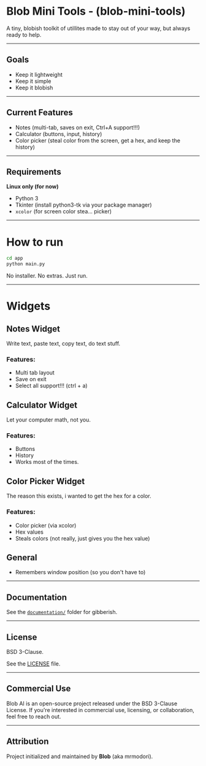 # Blob Mini Tools - (blob-mini-tools)

A tiny, blobish toolkit of utillites made to stay out of your way, but always ready to help.

---

## Goals

- Keep it lightweight
- Keep it simple
- Keep it blobish

---

## Current Features

- Notes (multi-tab, saves on exit, Ctrl+A support!!!)
- Calculator (buttons, input, history)
- Color picker (steal color from the screen, get a hex, and keep the history)

---

## Requirements

**Linux only (for now)**
- Python 3
- Tkinter (install python3-tk via your package manager)
- `xcolor` (for screen color stea... picker)

---

# How to run

```bash
cd app
python main.py
```

No installer. No extras. Just run.

---

# Widgets

## Notes Widget

Write text, paste text, copy text, do text stuff.

### Features:
- Multi tab layout
- Save on exit
- Select all support!!! (ctrl + a)

## Calculator Widget

Let your computer math, not you.

### Features:
- Buttons
- History
- Works most of the times.

## Color Picker Widget

The reason this exists, i wanted to get the hex for a color.

### Features:
- Color picker (via xcolor)
- Hex values
- Steals colors (not really, just gives you the hex value)

## General

- Remembers window position (so you don't have to)

---

## Documentation

See the [`documentation/`](documentation/) folder for gibberish.

---

## License

BSD 3-Clause.

See the [LICENSE](LICENSE) file.

---

## Commercial Use

Blob AI is an open-source project released under the BSD 3-Clause License.
If you're interested in commercial use, licensing, or collaboration, feel free to reach out.

---

## Attribution

Project initialized and maintained by **Blob** (aka mrmodori).


